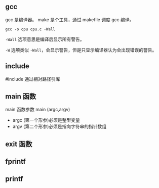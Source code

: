 ## gcc

gcc 是编译器。
make 是个工具，通过 makefile 调度 gcc 编译。

```shell
gcc -o cpu cpu.c -Wall
```

`-Wall` 选项意思是编译后显示所有警告。

`-W` 选项类似 `-Wall`，会显示警告，但是只显示编译器认为会出现错误的警告。

## include

#include 通过相对路径引库

## main 函数

main 函数参数
main (argc,argv)

- argc (第一个形参)必须是整型变量
- argv (第二个形参)必须是指向字符串的指针数组

## exit 函数

## fprintf

## printf
